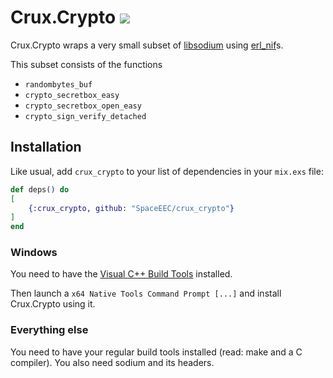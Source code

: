 # Crux.Crypto [![](https://github.com/SpaceEEC/crux_crypto/workflows/Tests/badge.svg?event=push&branch=master)](https://github.com/SpaceEEC/crux_crypto/actions)

Crux.Crypto wraps a very small subset of [libsodium](https://github.com/jedisct1/libsodium) using [erl_nif](http://erlang.org/doc/man/erl_nif.html)s.

This subset consists of the functions
- `randombytes_buf`
- `crypto_secretbox_easy`
- `crypto_secretbox_open_easy`
- `crypto_sign_verify_detached`

## Installation

Like usual, add `crux_crypto` to your list of dependencies in your `mix.exs` file:

```elixir
def deps() do
[
    {:crux_crypto, github: "SpaceEEC/crux_crypto"}
]
end
```

### Windows

You need to have the [Visual C++ Build Tools](https://visualstudio.microsoft.com/visual-cpp-build-tools/) installed.

Then launch a `x64 Native Tools Command Prompt [...]` and install Crux.Crypto using it.

### Everything else

You need to have your regular build tools installed (read: make and a C compiler).
You also need sodium and its headers.
